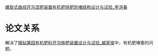[螺旋式曲线开沟混肥装置有机肥排肥防堵结构设计与试验_李洪春](论文阅读/论文/螺旋式曲线开沟混肥装置有机肥排肥防堵结构设计与试验_李洪春.pdf)

# 论文关系

解决了[矮砧果园有机肥料开沟施肥装置设计与试验_臧家俊](论文阅读/论文/矮砧果园有机肥料开沟施肥装置设计与试验_臧家俊.pdf)中，有机肥堵塞的问题。